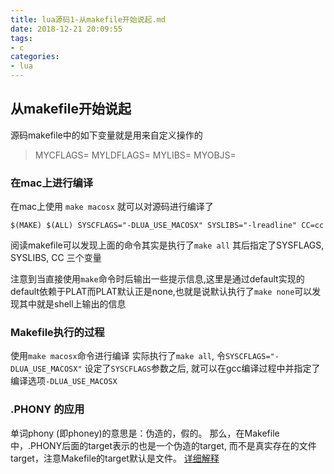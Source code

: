```yaml
---
title: lua源码1-从makefile开始说起.md
date: 2018-12-21 20:09:55
tags:
- c
categories:
- lua
---
```


## 从makefile开始说起

源码makefile中的如下变量就是用来自定义操作的

>MYCFLAGS=
MYLDFLAGS=
MYLIBS=
MYOBJS=

### 在mac上进行编译

在mac上使用 `make macosx` 就可以对源码进行编译了

``` shell
$(MAKE) $(ALL) SYSCFLAGS="-DLUA_USE_MACOSX" SYSLIBS="-lreadline" CC=cc
```
阅读makefile可以发现上面的命令其实是执行了`make all` 其后指定了SYSFLAGS, SYSLIBS, CC 三个变量

注意到当直接使用`make`命令时后输出一些提示信息,这里是通过default实现的
default依赖于PLAT而PLAT默认正是none,也就是说默认执行了`make none`可以发现其中就是shell上输出的信息

### Makefile执行的过程
使用`make macosx`命令进行编译
实际执行了`make all`, 令`SYSCFLAGS="-DLUA_USE_MACOSX"`
设定了`SYSCFLAGS`参数之后, 就可以在gcc编译过程中并指定了编译选项`-DLUA_USE_MACOSX`

### .PHONY 的应用

单词phony (即phoney)的意思是：伪造的，假的。
那么，在Makefile中，.PHONY后面的target表示的也是一个伪造的target, 而不是真实存在的文件target，注意Makefile的target默认是文件。
[详细解释](http://www.cnblogs.com/idorax/p/9306528.html)
